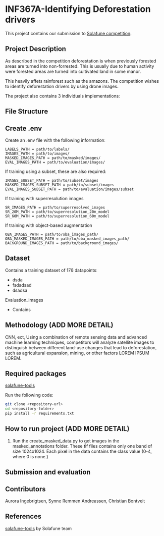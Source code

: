 # INF367A-Identifying Deforestation drivers

This project contains our submission to [Solafune competition](https://solafune.com/competitions/68ad4759-4686-4bb3-94b8-7063f755b43d?menu=about&tab=&topicId=a5e978e7-7759-4433-b1a5-063760451ff5).


## Project Description

As described in the competition deforestation is when previously forested areas are turned into non-forrested. This is usually due to human activity were forested areas are turned into cultivated land in some manor.

This heavily affets rainforest such as the amazons. The competition wishes to identify deforestation drivers by using drone images.

The project also contains 3 individuals implementations:

## File Structure

## Create .env

Create an .env file with the following information:

```plaintext
LABELS_PATH = path/to/labels/
IMAGES_PATH = path/to/images/
MASKED_IMAGES_PATH = path/to/masked/images/
EVAL_IMAGES_PATH = path/to/evaluation/images/
```

If training using a subset, these are also required:

```plaintext
IMAGES_SUBSET_PATH = path/to/subset/images
MASKED_IMAGES_SUBSET_PATH = path/to/subset/images
EVAL_IMAGES_SUBSET_PATH = path/to/evaluation/images/subset
```

If training with superresolution images

```plaintext
SR_IMAGES_PATH = path/to/superresolved_images
SR_20M_PATH = path/to/superresolution_20m_model
SR_60M_PATH = path/to/superresolution_60m_model
```

If training with object-based augmentation
```plaintext
OBA_IMAGES_PATH = path/to/oba_images_path/
OBA_MASKED_IMAGES_PATH = path/to/oba_masked_images_path/
BACKGROUND_IMAGES_PATH = path/to/background_images/
```

## Dataset

Contains a training dataset of 176 datapoints:
- dsda
- fsdadsad
- dsadsa

Evaluation_images
- Contains

## Methodology (ADD MORE DETAIL)

CNN, ect, Using a combination of remote sensing data and advanced machine learning techniques, competitors will analyze satellite images to distinguish between different land-use changes that lead to deforestation, such as agricultural expansion, mining, or other factors LOREM IPSUM LOREM.

## Required packages

[solafune-tools](https://github.com/Solafune-Inc/solafune-tools/tree/main)

Run the following code:

```bash
git clone <repository-url>
cd <repository-folder>
pip install -r requirements.txt
```

## How to run project (ADD MORE DETAIL)

1. Run the create_masked_data.py to get images in the masked_annotations folder. 
These tif files contains only one band of size 1024x1024. Each pixel in the data contains the class value (0-4, where 0 is none.)

## Submission and evaluation

## Contributors

Aurora Ingebrigtsen, Synne Remmen Andreassen, Christian Bontveit

## References

[solafune-tools](https://github.com/Solafune-Inc/solafune-tools/tree/main) by Solafune team